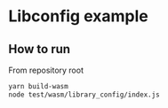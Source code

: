 # Libconfig example

## How to run
From repository root 
```bash
yarn build-wasm
node test/wasm/library_config/index.js
```
